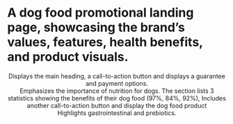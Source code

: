 # A dog food promotional landing page, showcasing the brand’s values, features, health benefits, and product visuals.
<header class="main"> Displays the main heading, a call-to-action button and displays a guarantee and payment options.
<section class="nutrition-section"> Emphasizes the importance of nutrition for dogs. The section lists 3 statistics showing the benefits of their dog food (97%, 84%, 92%), Includes another call-to-action button and display the dog food product
<section class="benefit-section"> Highlights gastrointestinal and prebiotics.
